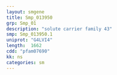 ```yaml
---
layout: smgene
title: Smp_013950
grp: Smp_01
description: "solute carrier family 43"
smp: Smp_013950.1
uniprot: "G4LVI4"
length:  1662
cdd: "pfam07690"
kk: ns
categories: sm
---
```

